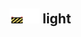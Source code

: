 ## <img src="../../.gitbook/assets/unknown.png" width="24" height=24 /><img src="../../.gitbook/assets/base.png" width="24" height=24 /> light

